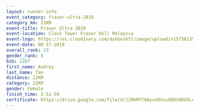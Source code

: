 ```yaml
---
layout: runner-info 
event_category: fraser-ultra-2019 
category_km: 22KM 
event-title: Fraser Ultra 2019 
event-location: Clock Tower Fraser Hill Malaysia 
event-logo: https://res.cloudinary.com/dykbosktl/image/upload/v1573613535/Logo/logo_mfst7w.jpg
event-date: 08-17-2019 
overall_rank: 23
gender_rank: 5
bib: 2267
first_name: Audrey
last_name: Tan
distance: 22KM
category: 22KM
gender: Female
finish_time: 2-51-59
certificate: https://drive.google.com/file/d/1JOhMY70AyveOVsuXQOn9DU5LAwsIRTBT/view?usp=sharing
---
```

